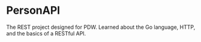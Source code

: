 # PersonAPI
The REST project designed for PDW. Learned about the Go language, HTTP, and the basics of a RESTful API.
